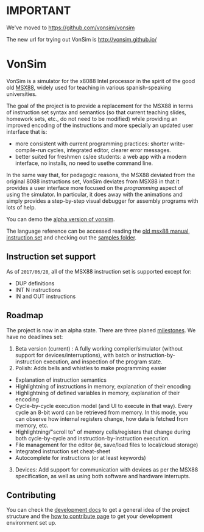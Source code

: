 # IMPORTANT 
We've moved to https://github.com/vonsim/vonsim

The new url for trying out VonSim is 
http://vonsim.github.io/



# VonSim

VonSim is a simulator for the x8088 Intel processor in the spirit of the good old [MSX88](http://e-spacio.uned.es/fez/eserv/taee:congreso-1994-1055/S2C05.pdf), widely used for teaching in various spanish-speaking universities.

The goal of the project is to provide a replacement for the MSX88 in terms of instruction set syntax and semantics (so that current teaching slides, homework sets, etc., do not need to be modified) while providing an improved encoding of the instructions and more specially an updated user interface that is:

* more consistent with current programming practices: shorter write-compile-run cycles, integrated editor, clearer error messages.
* better suited for freshmen cs/ee students: a web app with a modern interface, no installs, no need to usethe command line.

In the same way that, for pedagogic reasons, the MSX88 deviated from the original 8088 instructions set, VonSim deviates from MSX88 in that it provides a user interface more focused on the *programming* aspect of using the simulator. In particular, it does away with the animations and simply provides a step-by-step visual debugger for assembly programs with lots of help.

You can demo the [alpha version of vonsim](http://facundoq.github.io/unlp/vonsim/assets/index.html?url=samples/sample.asm).


The language reference can be accessed reading the [old msx88 manual](http://weblidi.info.unlp.edu.ar/catedras/organiza/descargas/Manual-MSX88.pdf), [instruction set](http://weblidi.info.unlp.edu.ar/catedras/organiza/descargas/set-instr-MSX88.PDF) and checking out the [samples folder](https://github.com/facundoq/vonsim/tree/master/assets/samples).

## Instruction set support

As of `2017/06/28`, all of the MSX88 instruction set is supported except for:
* DUP definitions
* INT N instructions
* IN and OUT instructions

## Roadmap

The project is now in an alpha state. There are three planed [milestones](https://github.com/facundoq/vonsim/milestones). We have no deadlines set:

1. Beta version (current) : A fully working compiler/simulator (without support for devices/interruptions), with batch or instruction-by-instruction execution, and inspection of the program state.
2. Polish: Adds bells and whistles to make programming easier
  * Explanation of instruction semantics
  * Highlightning of instructions in memory, explanation of their encoding
  * Highlightning of defined variables in memory, explanation of their encoding
  * Cycle-by-cycle execution model (and UI to execute in that way). Every cycle an 8-bit word can be retrieved from memory. In this mode, you can observe how internal registers change, how data is fetched from memory, etc.
  * Highlightning/"scroll to" of memory cells/registers that change during both cycle-by-cycle and instruction-by-instruction execution.
  * File management for the editor (ie, save/load files to local/cloud storage)
  * Integrated instruction set cheat-sheet
  * Autocomplete for instructions (or at least keywords)

3. Devices: Add support for communication with devices as per the MSX88 specification, as well as using both software and hardware interrupts.

## Contributing
You can check the [development docs](doc/index.md) to get a general idea of the project structure and the [how to contribute page](CONTRIBUTING.md) to get your development environment set up.
